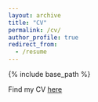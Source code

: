 ```yaml
---
layout: archive
title: "CV"
permalink: /cv/
author_profile: true
redirect_from:
  - /resume
---
```


{% include base_path %}

Find my CV [here](https://jgrembi.github.io/files/JA_Grembi_CV.pdf)
